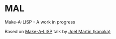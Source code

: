 # MAL
Make-A-LISP - A work in progress


Based on [Make-A-LISP](http://kanaka.github.io/lambdaconf/) talk by [Joel Martin (kanaka)](https://github.com/kanaka)
